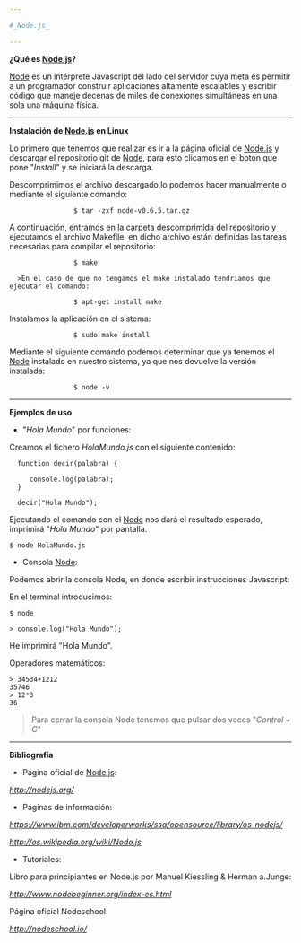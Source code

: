 ```yaml
---

#_Node.js_

---
```


[Node.js]:(http://nodejs.org/)

**¿Qué es [Node.js]?**

[Node]:(https://www.ibm.com/developerworks/ssa/opensource/library/os-nodejs/)

[Node] es un intérprete Javascript del lado del servidor cuya meta es permitir a un programador construir aplicaciones altamente escalables y escribir código que maneje decenas de miles de conexiones simultáneas en una sola una máquina física.

---

**Instalación de [Node.js] en Linux**

Lo primero que tenemos que realizar es ir a la página oficial de [Node.js] y descargar el repositorio git de [Node], para esto clicamos en el botón que pone "*Install*" y se iniciará la descarga.

Descomprimimos el archivo descargado,lo podemos hacer manualmente o mediante el siguiente comando:

                    $ tar -zxf node-v0.6.5.tar.gz
       
A continuación, entramos en la carpeta descomprimida del repositorio y ejecutamos el archivo Makefile, en dicho archivo están definidas las tareas necesarias para compilar el repositorio:

                    $ make
       
      >En el caso de que no tengamos el make instalado tendriamos que ejecutar el comando:
       
                    $ apt-get install make
       
Instalamos la aplicación en el sistema:

                    $ sudo make install
       
Mediante el siguiente comando podemos determinar que ya tenemos el [Node] instalado en nuestro sistema, ya que nos devuelve la versión instalada:

                    $ node -v

---

**Ejemplos de uso**

* "*Hola Mundo*" por funciones:

Creamos el fichero _HolaMundo.js_ con el siguiente contenido:

      function decir(palabra) {
        
         console.log(palabra);   
      }
      
      decir("Hola Mundo");
      
Ejecutando el comando con el [Node] nos dará el resultado esperado, imprimirá "_Hola Mundo_" por pantalla.

    $ node HolaMundo.js
      
* Consola [Node]:

Podemos abrir la consola Node, en donde escribir  instrucciones Javascript:

En el terminal introducimos:
    
    $ node

    > console.log("Hola Mundo");
    
He imprimirá "Hola Mundo".
    
Operadores matemáticos:
    
    > 34534+1212
    35746
    > 12*3
    36
    
    
  >Para cerrar la consola Node tenemos que pulsar dos veces "_Control + C_"

---

**Bibliografía**

* Página oficial de [Node.js]: 

_http://nodejs.org/_
      
* Páginas de información: 

_https://www.ibm.com/developerworks/ssa/opensource/library/os-nodejs/_

_http://es.wikipedia.org/wiki/Node.js_
      
* Tutoriales:

Libro para principiantes en Node.js por  Manuel Kiessling & Herman a.Junge:

_http://www.nodebeginner.org/index-es.html_
 
Página oficial Nodeschool:
 
_http://nodeschool.io/_